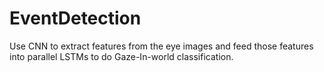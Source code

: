 # EventDetection
Use CNN to extract features from the eye images and feed those features into parallel LSTMs to do Gaze-In-world classification.
